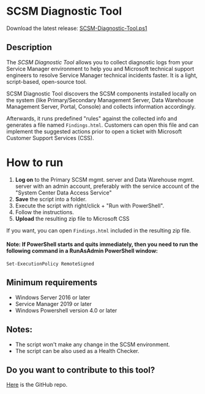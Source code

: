 # SCSM Diagnostic Tool
Download the latest release:  [SCSM-Diagnostic-Tool.ps1](https://github.com/microsoft/CSS-SystemCenter-ServiceManager/releases/latest/download/SCSM-Diagnostic-Tool.ps1)

## Description
The *SCSM Diagnostic Tool* allows you to collect diagnostic logs from your Service Manager environment to help you and Microsoft technical support engineers to resolve Service Manager technical incidents faster. It is a light, script-based, open-source tool.  

SCSM Diagnostic Tool discovers the SCSM components installed locally on the system (like Primary/Secondary Management Server, Data Warehouse Management Server, Portal, Console) and collects information accordingly.  

Afterwards, it runs predefined "rules" against the collected info and generates a file named `Findings.html`. Customers can open this file and can implement the suggested actions prior to open a ticket with Microsoft Customer Support Services (CSS).

# How to run

1. **Log on** to the Primary SCSM mgmt. server and Data Warehouse mgmt. server with an admin account, preferably with the service account of the "System Center Data Access Service"
1. **Save** the script into a folder.
1. Execute the script with right/click + "Run with PowerShell".
2. Follow the instructions.
3. **Upload** the resulting zip file to Microsoft CSS

If you want, you can open `Findings.html` included in the resulting zip file.
 
#### Note: If PowerShell starts and quits immediately, then you need to run the following command in a RunAsAdmin PowerShell window:

```
Set-ExecutionPolicy RemoteSigned
```

## Minimum requirements

- Windows Server 2016 or later
- Service Manager 2019 or later
- Windows Powershell version 4.0 or later

## Notes:
- The script won't make any change in the SCSM environment.
- The script can be also used as a Health Checker. 

## Do you want to contribute to this tool?
[Here](https://github.com/khusmeno-MS/CSS-SystemCenter-ServiceManager/tree/main/scsm-diagnostic-tool) is the GitHub repo.
